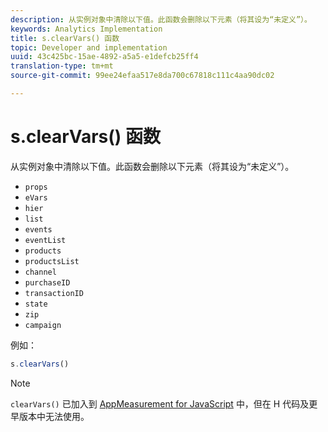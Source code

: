 ```yaml
---
description: 从实例对象中清除以下值。此函数会删除以下元素（将其设为“未定义”）。
keywords: Analytics Implementation
title: s.clearVars() 函数
topic: Developer and implementation
uuid: 43c425bc-15ae-4892-a5a5-e1defcb25ff4
translation-type: tm+mt
source-git-commit: 99ee24efaa517e8da700c67818c111c4aa90dc02

---
```



# s.clearVars() 函数

从实例对象中清除以下值。此函数会删除以下元素（将其设为“未定义”）。

* `props`
* `eVars`
* `hier`
* `list`
* `events`
* `eventList`
* `products`
* `productsList`
* `channel`
* `purchaseID`
* `transactionID`
* `state`
* `zip`
* `campaign`

例如：

```js
s.clearVars()
```

>[!NOTE]
>
>`clearVars()` 已加入到 [AppMeasurement for JavaScript](/help/implement/js-implementation/c-appmeasurement-js/appmeasure-mjs.md) 中，但在 H 代码及更早版本中无法使用。

